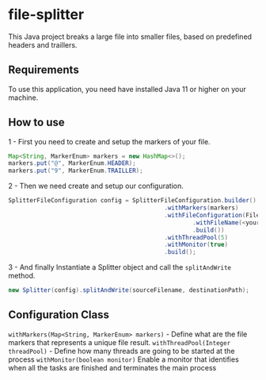 # file-splitter
This Java project breaks a large file into smaller files, based on predefined headers and traillers.

## Requirements
To use this application, you need have installed Java 11 or higher on your machine.

## How to use

1 - First you need to create and setup the markers of your file.


```java
Map<String, MarkerEnum> markers = new HashMap<>();
markers.put("@", MarkerEnum.HEADER);
markers.put("9", MarkerEnum.TRAILLER);
```



2 - Then we need create and  setup our configuration.

```java
SplitterFileConfiguration config = SplitterFileConfiguration.builder()
											.withMarkers(markers)
											.withFileConfiguration(FileConfiguration.builder()
													.withFileName(<your source file>)
													.build())
											.withThreadPool(5)
											.withMonitor(true)
											.build();
```

3 - And finally Instantiate a Splitter object and call the ``splitAndWrite`` method.

```java
new Splitter(config).splitAndWrite(sourceFilename, destinationPath);
```

## Configuration Class
``withMarkers(Map<String, MarkerEnum> markers)`` - Define what are the file markers that represents a unique file result.
``withThreadPool(Integer threadPool)`` - Define how many threads are going to be started at the process
``withMonitor(boolean monitor)`` Enable a monitor that identifies when all the tasks are finished and terminates the main process